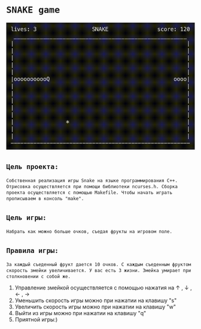 # `SNAKE game`
<!-- ![SNAKE](misc/snake.png) -->
![SNAKE](misc/snake.gif)

## `Цель проекта:`
	Собственная реализация игры Snake на языке программирования C++. Отрисовка осуществляется при помощи библиотеки ncurses.h. Сборка проекта осуществляется с помощью Makefile. Чтобы начать играть прописываем в консоль "make".

## `Цель игры:`
	Набрать как можно больше очков, съедая фрукты на игровом поле.

## `Правила игры:`
	За каждый съеденный фрукт дается 10 очков. С каждым съеденным фруктом скорость змейки увеличивается. У вас есть 3 жизни. Змейка умирает при столкновении с собой же.
1. Управление змейкой осуществляется с помощью нажатия на ↑ , ↓ , ← , →
2. Уменьшить скорость игры можно при нажатии на клавишу "s"
3. Увеличить скорость игры можно при нажатии на клавишу "w"
4. Выйти из игры можно при нажатии на клавишу "q"
5. Приятной игры:)
